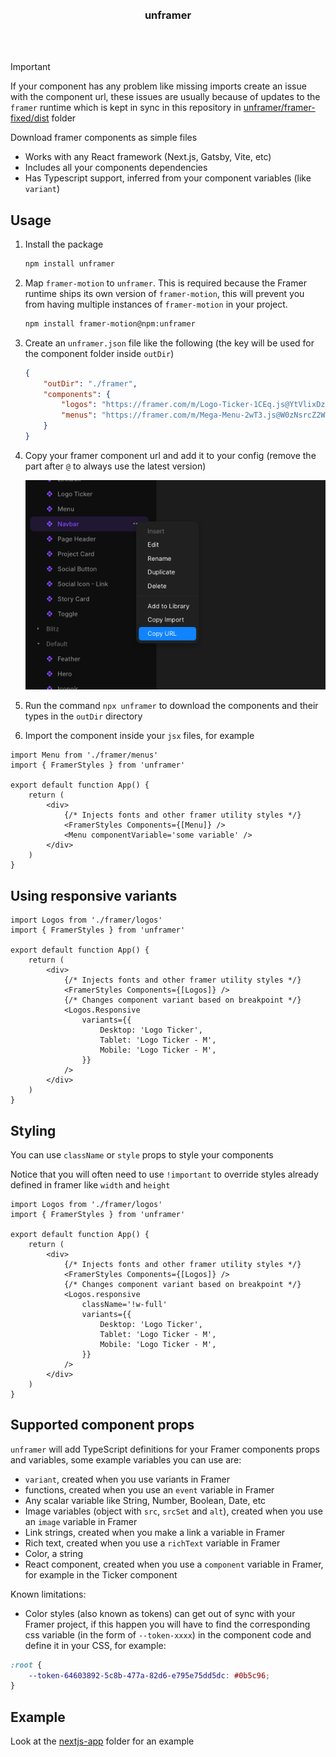 <div align='center'>
    <br/>
    <br/>
    <h3>unframer</h3>
    <br/>
    <br/>
</div>

> [!IMPORTANT]
> If your component has any problem like missing imports create an issue with the component url, these issues are usually because of updates to the `framer` runtime which is kept in sync in this repository in [unframer/framer-fixed/dist](./unframer/framer-fixed/dist) folder

Download framer components as simple files

-   Works with any React framework (Next.js, Gatsby, Vite, etc)
-   Includes all your components dependencies
-   Has Typescript support, inferred from your component variables (like `variant`)

## Usage

1. Install the package

    ```sh
    npm install unframer
    ```

1. Map `framer-motion` to `unframer`. This is required because the Framer runtime ships its own version of `framer-motion`, this will prevent you from having multiple instances of `framer-motion` in your project.

    ```sh
    npm install framer-motion@npm:unframer
    ```

1. Create an `unframer.json` file like the following (the key will be used for the component folder inside `outDir`)

    ```json
    {
        "outDir": "./framer",
        "components": {
            "logos": "https://framer.com/m/Logo-Ticker-1CEq.js@YtVlixDzOkypVBs3Dpav",
            "menus": "https://framer.com/m/Mega-Menu-2wT3.js@W0zNsrcZ2WAwVuzt0BCl"
        }
    }
    ```

1. Copy your framer component url and add it to your config (remove the part after `@` to always use the latest version)

    ![url import](./assets/framer-url-import.png)

1. Run the command `npx unframer` to download the components and their types in the `outDir` directory
1. Import the component inside your `jsx` files, for example

```tsx
import Menu from './framer/menus'
import { FramerStyles } from 'unframer'

export default function App() {
    return (
        <div>
            {/* Injects fonts and other framer utility styles */}
            <FramerStyles Components={[Menu]} />
            <Menu componentVariable='some variable' />
        </div>
    )
}
```

## Using responsive variants

```tsx
import Logos from './framer/logos'
import { FramerStyles } from 'unframer'

export default function App() {
    return (
        <div>
            {/* Injects fonts and other framer utility styles */}
            <FramerStyles Components={[Logos]} />
            {/* Changes component variant based on breakpoint */}
            <Logos.Responsive
                variants={{
                    Desktop: 'Logo Ticker',
                    Tablet: 'Logo Ticker - M',
                    Mobile: 'Logo Ticker - M',
                }}
            />
        </div>
    )
}
```

## Styling

You can use `className` or `style` props to style your components

Notice that you will often need to use `!important` to override styles already defined in framer like `width` and `height`

```tsx
import Logos from './framer/logos'
import { FramerStyles } from 'unframer'

export default function App() {
    return (
        <div>
            {/* Injects fonts and other framer utility styles */}
            <FramerStyles Components={[Logos]} />
            {/* Changes component variant based on breakpoint */}
            <Logos.responsive
                className='!w-full'
                variants={{
                    Desktop: 'Logo Ticker',
                    Tablet: 'Logo Ticker - M',
                    Mobile: 'Logo Ticker - M',
                }}
            />
        </div>
    )
}
```

## Supported component props

`unframer` will add TypeScript definitions for your Framer components props and variables, some example variables you can use are:

-   `variant`, created when you use variants in Framer
-   functions, created when you use an `event` variable in Framer
-   Any scalar variable like String, Number, Boolean, Date, etc
-   Image variables (object with `src`, `srcSet` and `alt`), created when you use an `image` variable in Framer
-   Link strings, created when you make a link a variable in Framer
-   Rich text, created when you use a `richText` variable in Framer
-   Color, a string
-   React component, created when you use a `component` variable in Framer, for example in the Ticker component

Known limitations:

-   Color styles (also known as tokens) can get out of sync with your Framer project, if this happen you will have to find the corresponding css variable (in the form of `--token-xxxx`) in the component code and define it in your CSS, for example:

```css
:root {
    --token-64603892-5c8b-477a-82d6-e795e75dd5dc: #0b5c96;
}
```

## Example

Look at the [nextjs-app](./nextjs-app) folder for an example
